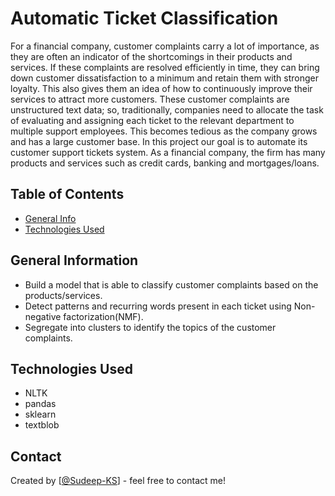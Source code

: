 # Automatic Ticket Classification
For a financial company, customer complaints carry a lot of importance, as they are often an indicator of the shortcomings in their products and services. If these complaints are resolved efficiently in time, they can bring down customer dissatisfaction to a minimum and retain them with stronger loyalty. This also gives them an idea of how to continuously improve their services to attract more customers.
These customer complaints are unstructured text data; so, traditionally, companies need to allocate the task of evaluating and assigning each ticket to the relevant department to multiple support employees. This becomes tedious as the company grows and has a large customer base.
In this project our goal is to automate its customer support tickets system. As a financial company, the firm has many products and services such as credit cards, banking and mortgages/loans.


## Table of Contents
* [General Info](#general-information)
* [Technologies Used](#technologies-used)

<!-- You can include any other section that is pertinent to your problem -->

## General Information
- Build a model that is able to classify customer complaints based on the products/services.
- Detect patterns and recurring words present in each ticket using Non-negative factorization(NMF).
- Segregate into clusters to identify the topics of the customer complaints. 

<!-- You don't have to answer all the questions - just the ones relevant to your project. -->


## Technologies Used
- NLTK
- pandas
- sklearn
- textblob

<!-- As the libraries versions keep on changing, it is recommended to mention the version of library used in this project -->


## Contact
Created by [[@Sudeep-KS](https://github.com/Sudeep-KS)] - feel free to contact me!
